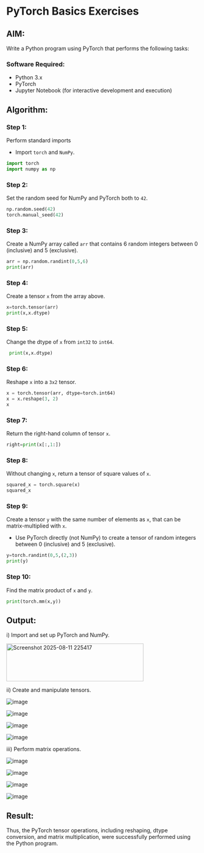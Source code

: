 # PyTorch Basics Exercises

## AIM:
Write a Python program using PyTorch that performs the following tasks:

### Software Required:
- Python 3.x
- PyTorch
- Jupyter Notebook (for interactive development and execution)

## Algorithm:

### Step 1:
Perform standard imports
- Import `torch` and `NumPy`.

```python
import torch
import numpy as np
```

### Step 2:
Set the random seed for NumPy and PyTorch both to `42`.

```python
np.random.seed(42)
torch.manual_seed(42)
```

### Step 3:
Create a NumPy array called `arr` that contains 6 random integers between 0 (inclusive) and 5 (exclusive).

```python
arr = np.random.randint(0,5,6)
print(arr)
```

### Step 4:
Create a tensor `x` from the array above.

```python
x=torch.tensor(arr)
print(x,x.dtype)
```

### Step 5:
Change the dtype of `x` from `int32` to `int64`.

```python
 print(x,x.dtype)
```

### Step 6:
Reshape `x` into a `3x2` tensor.

```python
x = torch.tensor(arr, dtype=torch.int64)
x = x.reshape(3, 2)
x
```

### Step 7:
Return the right-hand column of tensor `x`.

```python
right=print(x[:,1:])
```

### Step 8:
Without changing `x`, return a tensor of square values of `x`.

```python
squared_x = torch.square(x) 
squared_x
```

### Step 9:
Create a tensor `y` with the same number of elements as `x`, that can be matrix-multiplied with `x`.
- Use PyTorch directly (not NumPy) to create a tensor of random integers between 0 (inclusive) and 5 (exclusive).

```python
y=torch.randint(0,5,(2,3))
print(y)
```

### Step 10:
Find the matrix product of `x` and `y`.

```python
print(torch.mm(x,y))
```

## Output:
i) Import and set up PyTorch and NumPy.

<img width="360" height="99" alt="Screenshot 2025-08-11 225417" src="https://github.com/user-attachments/assets/d8464180-7ce0-426e-b298-5d8cc96622b4" />



ii) Create and manipulate tensors.

![image](https://github.com/user-attachments/assets/40a4d58d-eb59-421d-acac-7432fe5fb6c0)

![image](https://github.com/user-attachments/assets/aaf8bd07-91e4-47e1-81a5-ee92ef45dd5a)

![image](https://github.com/user-attachments/assets/b4faf9b5-b15a-43af-99a7-adcb3f93df81)

![image](https://github.com/user-attachments/assets/9e8708f7-45ee-431f-be3b-34ee5c193108)

iii) Perform matrix operations.

![image](https://github.com/user-attachments/assets/5c402f88-ab43-4828-9f74-430a1645a850)

![image](https://github.com/user-attachments/assets/c7c547a7-cb27-48db-b13a-ea8ed109ec1c)

![image](https://github.com/user-attachments/assets/4fbb9f83-754a-4307-9c59-5d940cea9331)

![image](https://github.com/user-attachments/assets/bed85bdf-5b92-4385-bd00-239b8e643324)



## Result:
Thus, the PyTorch tensor operations, including reshaping, dtype conversion, and matrix multiplication, were successfully performed using the Python program.
